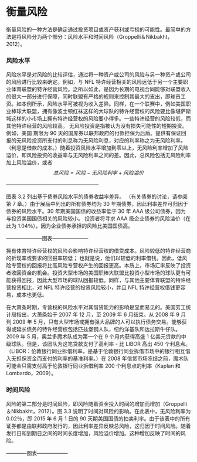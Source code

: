 # 衡量风险

衡量风险的一种方法是确定通过投资项目或资产获利或亏损的可能性。最简单的方法是将风险分为两个部分：风险水平和时间风险（Groppelli＆Nikbakht，2012）。

### 风险水平

风险水平是对风险的比较评估，通过将一种资产或公司的风险与另一种资产或公司的风险进行比较来确定。例如，与 NFL 特许经营相关的风险远低于另一个主要职业体育联盟的特许经营风险。之所以如此，是因为长期的电视合同能够对联盟收入的很大一部分进行保障，同时联盟有严格的规则来控制其最大的支出，即球员工资。如本例所示，风险水平可被视为收入差异。同样，在一个联赛中，例如美国职业棒球大联盟，拥有像波士顿红袜这样的大球队的特许经营权的风险要比像堪萨斯城这样的小市场上拥有特许经营权的风险要小得多。一些特许经营的风险较低，而其他特许经营的风险较高。
无风险投资是指被认为没有损失可能性的短期投资。例如，美国 期限为 90 天的国库券以联邦政府的付款担保为后盾。提供有保证回报的无风险投资所支付的利息称为无风险利息，对应的利率称之为无风险利率。（利息是借款的成本。）随着投资风险水平增加到零以上，无风险利率增加了风险溢价，即风险投资的收益率与无风险利率之间的差。因此，总风险包括无风险利率加上风险溢价，或者
$$
总风险 = 风险 - 无风险利率 + 风险溢价
$$

——————————————————

图表 3.2 列出基于债券风险水平的债券收益率差异。
（有关债券的讨论，请参阅第 7 章。）由于展品中列出的所有债券均为 30 年期债券，因此利率差异可归因于债券的风险水平。30 年期美国国债的收益率低于 30 年 AAA 级公司债券，因为与投资美国国债相关的风险较小。
投资者将寻求 AAA 级企业债券的风险溢价（在此为 1.04％），因为企业债券承担的风险比美国国债高。

———————图表———————

拥有体育特许经营权的风险会影响特许经营权的借贷成本。风险较低的特许经营商的折现率或要求的回报率较低； 也就是说，他们以较低的利率借钱。因此，低风险专营权的回报将比高风险专营权产生的回报更高。本质上，市场汇率反映了投资者收回资金的机会。投资大型市场的美国职棒大联盟比投资小型市场的球队更有可能获得回报，因此大型市场的球队回报较低。同样，与其他主要体育联盟的特许经营投资相比，对 NFL 特许经营的投资风险较小，并且 NFL 特许经营权借钱更容易，成本也更低。

在大萧条时期，专营权的风险水平对其借贷能力的影响是显而易见的。美国劳工统计局指出，大萧条始于 2007 年 12 月，至 2009 年 6 月结束。从 2008 年 9 月到 2009 年 5 月，只有大型市场或拥有强大品牌的人可以执行债务交易。能够获得或延长债务的特许经营权包括匹兹堡钢人队，纽约洋基队和达拉斯牛仔队。2009 年 5 月，奥兰多魔术队成为第一个在 9 个月内获得高盛 1 亿美元贷款的中级球队。但是，该团队为这笔贷款支付了高利率 - 比 LIBOR 高出 450 个利息点。（LIBOR：伦敦银行同业拆借利率，是基于伦敦银行同业拆借市场中的银行相互借入无担保资金而支付的利率的基准利率。）在 2008 年信贷市场冻结之前，魔术队可能会只需支付高于伦敦银行同业拆借利率 200 个利息点的利率（Kaplan 和 Lombardo，2009）。

### 时间风险

风险的第二部分是时间风险，即风险随着资金投入时间的增加而增加（Groppelli＆Nikbakht，2012）。图 3.3 说明了时间对风险的影响。在此表中，无风险利率为 0.02％，即 2015 年 6 月 1 日的 90 天期美国国债的拍卖利率。由于该表中的所有证券都是由联邦政府发行的，因此利率差异反映总风险，这归因于时间风险。随着发行日和到期日之间的时间长度增加，风险溢价增加。这种增加反映了时间的风险。

————图表——————
